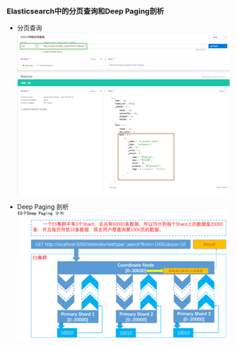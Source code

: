 ### Elasticsearch中的分页查询和Deep Paging剖析

* 分页查询
![ES中的分页查询实现](./photos/concept/017.ES中的分页查询实现.png)

* Deep Paging 剖析
![ES中的Deep%20Paging分析](./photos/concept/016.ES中的Deep%20Paging分析.png)
